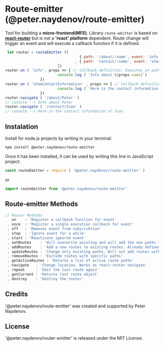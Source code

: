  # Route-emitter (@peter.naydenov/route-emitter)

Tool for building a **micro-frontend(MFE)**. Library `route-emitter` is based on [**react-router**](https://reactrouter.com/en/main) but is not a **'react' platform** dependent. Route change will trigger an event and will execute a callback function if it is defined.

```js 
 let router = routeEmitter ([
                                  { path: '/about/:name', event: 'info' }
                                , { path: 'contact/:name', event: 'showContactInformation' }
                        ])
router.on ( 'info', props => { // Callback definition. Executes on path: '/about/:name'
                        console.log ( `Info about ${props.name}`)
                })
router.on ( 'showContactInformation' , props => { // Callback definition. executes on path: 'contact/:name'
                        console.log ( `Here is the contact information of ${props.name}` )
                })
router.navigate ( '/about/Peter' )
// console --> Info about Peter
router.navigate ( '/contact/Ivan' )
// console --> Here is the contact information of Ivan
```

## Instalation
Install for node.js projects by writing in your terminal:

```
npm install @peter.naydenov/route-emitter
```

Once it has been installed, it can be used by writing this line in JavaScript project:

```js
const routeEmitter = require ( '@peter.naydenov/route-emitter' )
```

or

```js
import routeEmitter from '@peter.naydenov/route-emitter'
```



## Route-emitter Methods
```js
// Router Methods
   on    : 'Register a callback function for event'
 , once  : 'Register a single execution callback for event'
 , off   : 'Removes event from subscribtion'
 , stop  : 'Ignore event for a while'
 , start : 'Reactivate ignored event'
 , setRoutes    : 'Will overwrite existing and will add the new paths to the routing table'
 , addRoutes    : 'Add a new routes to existing routes. Already defined paths whould be ignored'
 , updateRoutes : 'Change only existing paths. Will not add routes with new path'
 , removeRoutes : 'Exclude routes with specific paths'
 , getActiveRoutes : 'Returns a list of active route paths'
 , navigate   : 'Change location. Works as react-router navigate'
 , repeat     : 'Emit the last route again'
 , getCurrent : 'Returns last route object'
 , destroy    : 'Destroy the router'
```



## Credits
'@peter.naydenov/route-emitter' was created and supported by Peter Naydenov.

## License
'@peter.naydenov/router-emitter' is released under the MIT License.



